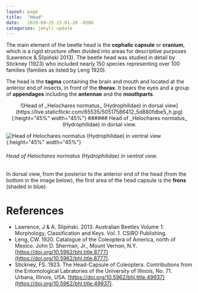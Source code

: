 ```yaml
---
layout: page
title:  "Head"
date:   2020-09-25 15:01:20 -0500
categories: jekyll update
---
```

The main element of the beetle head is the **cephalic capsule** or **cranium**, which is a rigid structure often divided into areas for descriptive purposes (Lawrence & Ślipiński 2013).
The beetle head was studied in detail by Stickney (1923) who included nearly 150 species representing over 100 families (families as listed by Leng 1920).

The head is the **tagma** containing the brain and mouth and located at the anterior end of insects, in front of the **thorax**. It bears the eyes and a group of **appendages** including the **antennae** and the **mouthparts**.

<p align="center">
![Head of _Helochares normatus_ (Hydrophilidae) in dorsal view](https://live.staticflickr.com/65535/50517586412_5d880fdbe5_h.jpg){:height="45%" width="45%"}
###### Head of _Helochares normatus_ (Hydrophilidae) in dorsal view.


![Head of _Helochares normatus_ (Hydrophilidae) in ventral view](https://live.staticflickr.com/65535/50517586297_f4f5dfc43a_h.jpg){:height="45%" width="45%"}
###### Head of _Helochares normatus_ (Hydrophilidae) in ventral view.
</p>

In dorsal view, from the posterior to the anterior end of the head (from the bottom in the image below), the first area of the head capsule is the **frons** (shaded in blue). 


# References #
- Lawrence, J & A. Ślipiński. 2013. Australian Beetles Volume 1: Morphology, Classification and Keys. Vol. 1. CSIRO Publishing.
- Leng, CW. 1920. Catalogue of the Coleoptera of America, north of Mexico. John D. Sherman, Jr., Mount Vernon, N.Y. [https://doi.org/10.5962/bhl.title.8777](https://doi.org/10.5962/bhl.title.8777).
- Stickney, FS. 1923. The Head-Capsule of Coleoptera. Contributions from the Entomological Labratories of the University of Illinois, No. 71. Urbana, Illinois, USA. [https://doi.org/10.5962/bhl.title.49937](https://doi.org/10.5962/bhl.title.49937).
